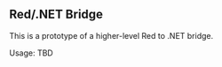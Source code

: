 Red/.NET Bridge
------------------------

This is a prototype of a higher-level Red to .NET bridge.

Usage:
	TBD

